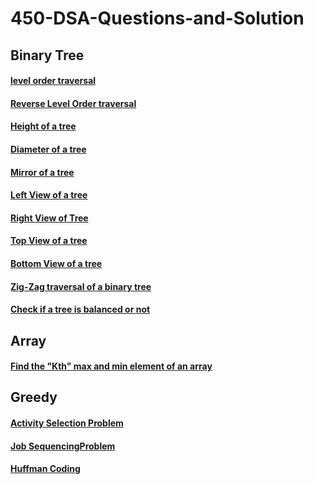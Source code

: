 # 450-DSA-Questions-and-Solution
## Binary Tree
#### [level order traversal](https://practice.geeksforgeeks.org/problems/level-order-traversal/1)
#### [Reverse Level Order traversal](https://practice.geeksforgeeks.org/problems/reverse-level-order-traversal/1)
#### [Height of a tree](https://practice.geeksforgeeks.org/problems/height-of-binary-tree/1)
#### [Diameter of a tree](https://practice.geeksforgeeks.org/problems/diameter-of-binary-tree/1)
#### [Mirror of a tree](https://www.geeksforgeeks.org/create-a-mirror-tree-from-the-given-binary-tree/)
#### [Left View of a tree](https://practice.geeksforgeeks.org/problems/left-view-of-binary-tree/1)
#### [Right View of Tree](https://practice.geeksforgeeks.org/problems/right-view-of-binary-tree/1)
#### [Top View of a tree](https://practice.geeksforgeeks.org/problems/top-view-of-binary-tree/1)
#### [Bottom View of a tree](https://practice.geeksforgeeks.org/problems/bottom-view-of-binary-tree/1)
#### [Zig-Zag traversal of a binary tree](https://practice.geeksforgeeks.org/problems/zigzag-tree-traversal/1)
#### [Check if a tree is balanced or not](https://practice.geeksforgeeks.org/problems/zigzag-tree-traversal/1)
## Array
#### [Find the "Kth" max and min element of an array ](https://practice.geeksforgeeks.org/problems/kth-smallest-element/0)
## Greedy
#### [Activity Selection Problem](https://practice.geeksforgeeks.org/problems/n-meetings-in-one-room-1587115620/1)
#### [Job SequencingProblem](https://practice.geeksforgeeks.org/problems/job-sequencing-problem-1587115620/1#)
#### [Huffman Coding](https://practice.geeksforgeeks.org/problems/huffman-encoding/0)

